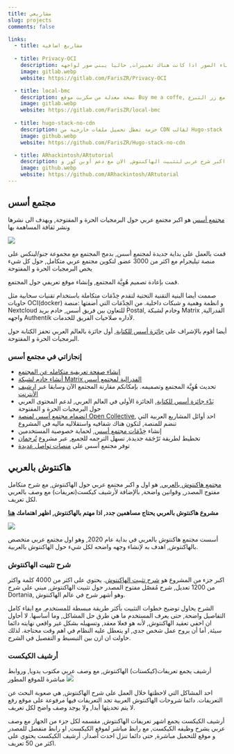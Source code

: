 ```yaml
---
title: مشاريعي
slug: projects
comments: false

links:
  - title: مشاريع اضافية
  
  - title: Privacy-OCI
    description: مستودع يقوم ببناء صور دوكر تلقائيا, عبر التحقق من التغييرات في المستودع الاصلي, ثم بناء الصور اذا كانت هناك تغييرات, حاليا يبني صور لواجهه Bibliogram و scribe, ومرفوعة على Docker Hub
    image: gitlab.webp
    website: https://gitlab.com/FarisZR/Privacy-OCI

  - title: local-bmc
    description: نسخة معدلة من سكربت موقع Buy me a coffe, لا تقوم بتحميل اي ملفات من مصادر خارجية, حتى يتفاعل المستخدم مع زر التبرع
    image: gitlab.webp
    website: https://gitlab.com/FarisZR/local-bmc
    
  - title: hugo-stack-no-cdn
    description: حزمة تعطل تحميل ملفات خارجية من CDN لقالب Hugo-stack
    image: github.webp
    website: https://github.com/FarisZR/Hugo-stack-no-cdn

  - title: ARhackintosh/ARtutorial
    description: اكبر شرح عربي لتثبيت الهاكنتوش, الان مع دعم أوبن كور و macOS Big Sur
    image: github.webp
    website: https://github.com/ARhackintosh/ARtutorial
---
```


## مجتمع أسس
[مجتمع أسس](https://aosus.org) هو اكبر مجتمع عربي حول البرمجيات الحرة و المفتوحة, ويهدف الى نشرها ونشر ثقافة المساهمة بها

[![](https://aosus.org/wp-content/uploads/2022/07/aosus-preview.jpg)](https://aosus.org)

قمت بالعمل على بداية جديدة لمجتمع أسس, بدمج المجتمع مع مجموعة جنو/لينكس على منصة تيليجرام مع اكثر من 3000 عضو, لتكوين مجتمع عربي متكامل, حول كل شيء يخص البرمجيات الحرة و المفتوحة

قمت بإعادة تصميم هُوِيَّة المجتمع, وإنشاء موقع تعريفي حول المجتمع.

صممت أيضا البنية التقنية التحتية لتقدم خِدْمَات متكاملة باستخدام تقنيات سحابية مثل حاويات OCI(docker) و انظمة وهمية و شبكات داخلية.
من الخِدْمَات التي أضفتها :منصة Nextcloud للتعاون بين فريق أسس, خادم بريد Postal, وخادم لشبكة Matrix الفدرالية, واجهه Authentik لأداره صلاحيات الفريق للخدمات.

أيضا أقوم بالإشراف على [جائزة أسس للكتابة](https://aosus.org/writing-contest), أول جائزة بالعالم العربي تحفز الكتابة حول البرمجيات الحرة و  المفتوحة.

### إنجازاتي في مجتمع أسس

- [إنشاء صفحة تعريفية متكامله عن المجتمع](https://aosus.org)
- [أنشاء خادم لشبكة Matrix الفدرالية لمجتمع أسس](https://aosus.org/931)
- تحديث هُوِيَّة المجتمع وتصميمه. بإمكانكم مقارنة المجتمع الآن وسابقا عبر [ارشيف الأنترنت](https://web.archive.org/web/*/aosus.org)
- [بَدْء جائزة أسس للكتابة](https://aosus.org/924), الجائزة الأولى في العالم العربي, لدعم المحتوى العربي حول البرمجيات الحرة و المفتوحة
- [انضمام مجتمع أسس لمنصة Open Collective](https://aosus.org/1359), احد أوائل المشاريع العربية التي تنضم للمنصة, لتكون هناك شفافيه واستقلاليه ماليه في المشروع
- إنشاء [خِدْمَات مجتمع أسس](https://aosus.org/services), لحماية خصوصية المستخدمين
- تخطيط لطريقة تَرْجَمَة جديدة, تسهل الترجمه للجميع, عبر مشروع [تُرجمان](https://torjoman.aosus.dev)
- توفر مجتمع أسس على [منصات تواصل عديدة](https://twitter.com/Aosusorg/status/1556269856546250753)



## هاكنتوش بالعربي
[مجتمع هاكنتوش بالعربي](https://هاكنتوش.com), هو اول و اكبر مجتمع عربي حول الهاكنتوش, مع شرح متكامل مفتوح المصدر, وقوانين واضحة, بالإضافة لأرشيف كيكست(تعريفات) مع وصف بالعربي لكل تعريف.

**مشروع هاكنتوش بالعربي يحتاج مساهمين جدد, اذا مهتم بالهاكنتوش, اظهر اهتمامك [هنا](https://github.com/ARhackintosh/ARtutorial/issues/32)**

[![](https://xn--mgbg4a8cpdl.com/wp-content/uploads/2021/07/link-preview.jpg)](https://هاكنتوش.com)

أسست مجتمع هاكنتوش بالعربي في بداية عام 2020, وهو اول مجتمع عربي متخصص بالهاكنتوش, اهدف به لإنشاء وجهه واضحه لكل شيء حول الهاكنتوش بالعربية.

### شرح تثبيت الهاكنتوش
اكبر جزء من المشروع هو [شرح تثبيت الهاكنتوش]((https://tutorial.هاكنتوش.com)).
يحتوي على اكثر من 4000 كلمة واكثر من 1200 تعديل, شرح مُفصّل مفتوح المصدر حول تثبيت الهاكنتوش, مبني على شرح Dortania, وهو أشهر شرح في عالم الهاكنتوش.

الشرح يحاول توضيح خطوات التثبيت بأكثر طريقة مبسطة للمستخدم, مع ابقاء كامل التفاصيل واضحة, حتى يعرف المستخدم ما هي طرق حل المشاكل, وما أساسها.
لا أحاول ان اخفي تعقيد الهاكنتوش, لأنه هو فعلا معقد, وتسهيله بشكل غير واقعي نهايته دائما سيئة, أما أن يروح عمل شخص جدي, او يتعطل عليه النظام في اهم وقت محتاجة.
لذلك حاولت ان ازن بين التبسيط و التفصيل في الشرح.


### أرشيف الكيكست
أرشيف يجمع تعريفات(كيكستات) الهاكنتوش, مع وصف عربي مكتوب يدويا, وروابط مباشرة للموقع المطور
[![](https://xn--mgbg4a8cpdl.com/wp-content/uploads/2021/08/image-1536x870.jpg.webp)](https://xn--mgbg4a8cpdl.com/kextarchive/)

احد المشاكل التي لاحظتها خلال العمل على شرح الهاكنتوش, هي صعوبة البحث عن التعريفات.
دائما شروحات الهاكنتوش العربية تجد التعريفات فيها مرفوعة على موقع رفع لا يتم تحديثها أبدا, ولا يوجد وصف واضح لكل تعريف.

أرشيف الكيكست يجمع اشهر تعريفات الهاكنتوش, مقسمه لكل جزء من الجهاز
مع وصف عربي يشرح وظيفه الكيكست, مع رابط مباشر لموقع الكيكست, او رابط منفصل للمصدر و موقع للتحميل مباشرة, حتى دائما تنزل احدث أصدار.
أرشيف الكيكست يحتوي على اكثر من 50 تعريف.
